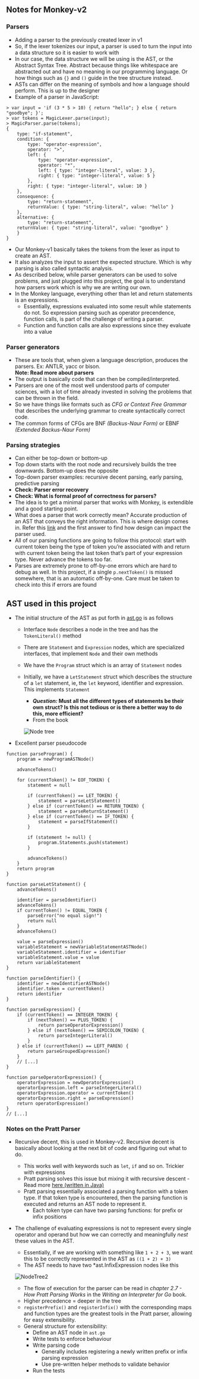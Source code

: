 ## Notes for Monkey-v2

### Parsers
- Adding a parser to the previously created lexer in v1
- So, if the lexer tokenizes our input, a parser is used to turn the input into a data structure so it is easier to work with
- In our case, the data structure we will be using is the AST, or the Abstract Syntax Tree. Abstract because things like whitespace are abstracted
out and have no meaning in our programming language. Or how things such as `{}` and `()` guide in the tree structure instead.
- ASTs can differ on the meaning of symbols and how a language should perform. This is up to the designer
- Example of a parser in JavaScript:
``` 
> var input = 'if (3 * 5 > 10) { return "hello"; } else { return "goodbye"; }';
> var tokens = MagicLexer.parse(input);
> MagicParser.parse(tokens);
{
    type: "if-statement",
    condition: {
        type: "operator-expression",
        operator: ">",
        left: {
            type: "operator-expression",
            operator: "*",
            left: { type: "integer-literal", value: 3 },
            right: { type: "integer-literal", value: 5 }
        },
        right: { type: "integer-literal", value: 10 }
    },
    consequence: {
        type: "return-statement",
        returnValue: { type: "string-literal", value: "hello" }
    },
    alternative: {
        type: "return-statement",
    returnValue: { type: "string-literal", value: "goodbye" }
    }
}
```
- Our Monkey-v1 basically takes the tokens from the lexer as input to create an AST. 
- It also analyzes the input to assert the expected structure. Which is why parsing is also called syntactic analysis.
- As described below, while parser generators can be used to solve problems, and just plugged into this project, the goal is to understand how parsers work which is why we are writing our own.
- In the Monkey language, everything other than let and return statements is an expressions. 
    - Essentially, expressions evaluated into some result while statements do not. So expression parsing such as operator precendence, function calls, is part of the challenge of writing a parser.
    - Function and function calls are also expressions since they evaluate into a value


### Parser generators
- These are tools that, when given a language description, produces the parsers. Ex: ANTLR, yacc or bison.  
**Note: Read more about parsers**
- The output is basically code that can then be compiled/interpreted.
- Parsers are one of the most well understood parts of computer sciences, with a lot of time already invested in solving the problems
that can be thrown in the field. 
- So we have things like formats such as *CFG or Context Free Grammar* that describes the underlying grammar to create syntactically correct code. 
- The common forms of CFGs are BNF *(Backus-Naur Form)* or EBNF *(Extended Backus-Naur Form)*

### Parsing strategies
- Can either be top-down or bottom-up
- Top down starts with the root node and recursively builds the tree downwards. Bottom-up does the opposite
- Top-down parser examples: recursive decent parsing, early parsing, predictive parsing
- **Check: Parser error recovery**
- **Check: What is formal proof of correctness for parsers?**
- The idea is to get a minimal parser that works with Monkey, is extendible and a good starting point.
- What does a parser that work correctly mean? Accurate production of an AST that conveys the right information. This is where design comes in. Refer this [link](https://stackoverflow.com/questions/16066454/parsing-which-method-choose) and the first answer to find how design can impact the parser used.
- All of our parsing functions are going to follow this protocol: start with current token being the type of token you’re associated with and return with current token being the last token that’s part of your expression type. Never advance the tokens too far.
- Parses are extremely prone to off-by-one errors which are hard to debug as well. In this project, if a single `p.nextToken()` is missed somewhere, that is an automatic off-by-one. Care must be taken to check into this if errors are found

## AST used in this project
- The initial structure of the AST as put forth in [ast.go](/ast/ast.go) is as follows
    - Interface `Node` describes a node in the tree and has the `TokenLiteral()` method
    - There are `Statement` and `Expression` nodes, which are specialized interfaces, that implement `Node` and their own methods
    - We have the `Program` struct which is an array of `Statement` nodes
    - Initially, we have a `LetStatement` struct which describes the structure of a `let` statement, ie, the `let` keyword, identifier and expression. This implements `Statement` 
        - ***Question:* Must all the different types of statements be their own struct? Is this not tedious or is there a better way to do this, more efficient?**
        - From the book  

        ![Node tree](/Learning-Go/Notes/assets/letStatementNodeTree.png)
- Excellent parser pseudocode
```
function parseProgram() {
    program = newProgramASTNode()
    
    advanceTokens()
    
    for (currentToken() != EOF_TOKEN) {
        statement = null

        if (currentToken() == LET_TOKEN) {
            statement = parseLetStatement()
        } else if (currentToken() == RETURN_TOKEN) {
            statement = parseReturnStatement()
        } else if (currentToken() == IF_TOKEN) {
            statement = parseIfStatement()
        }

        if (statement != null) {
            program.Statements.push(statement)
        }

        advanceTokens()
    }
    return program
}

function parseLetStatement() {
    advanceTokens()

    identifier = parseIdentifier()
    advanceTokens()
    if currentToken() != EQUAL_TOKEN {
        parseError("no equal sign!")
        return null 
    }
    advanceTokens()

    value = parseExpression()
    variableStatement = newVariableStatementASTNode()
    variableStatement.identifier = identifier
    variableStatement.value = value
    return variableStatement
}

function parseIdentifier() {
    identifier = newIdentifierASTNode()
    identifier.token = currentToken()
    return identifier
}   

function parseExpression() {
    if (currentToken() == INTEGER_TOKEN) {
        if (nextToken() == PLUS_TOKEN) {
            return parseOperatorExpression()
        } else if (nextToken() == SEMICOLON_TOKEN) {
            return parseIntegerLiteral()
        }
    } else if (currentToken() == LEFT_PAREN) {
        return parseGroupedExpression()
    }
    // [...]
}

function parseOperatorExpression() {
    operatorExpression = newOperatorExpression()    
    operatorExpression.left = parseIntegerLiteral()
    operatorExpression.operator = currentToken()
    operatorExpression.right = parseExpression()
    return operatorExpression()
}
// [...]
```

### Notes on the Pratt Parser
- Recursive decent, this is used in Monkey-v2. Recursive decent is basically about looking at the next bit of code and figuring out what to do.
    - This works well with keywords such as `let`, `if` and so on. Trickier with expressions
    - Pratt parsing solves this issue but mixing it with recursive descent - Read more [here (written in Java)](https://journal.stuffwithstuff.com/2011/03/19/pratt-parsers-expression-parsing-made-easy/)
    - Pratt parsing essentially associated a parsing function with a token type. If that token type is encountered, then the parsing function is
    executed and returns an AST node to represent it.
        - Each token type can have two parsing functions: for prefix or infix positions
- The challenge of evaluating expressions is not to represent every single operator and operand but how we can correctly and meaningfully *nest* these values in the AST.
    - Essentially, if we are working with something like `1 + 2 + 3`, we want this to be correctly represented in the AST as `((1 + 2) + 3)`
    - The AST needs to have two *ast.InfixExpression nodes like this  

    ![NodeTree2](/Learning-Go/Notes/assets/astTreeforAddition.png)  

    - The flow of execution for the parser can be read in *chapter 2.7 - How Pratt Parsing Works* in the *Writing an Interpreter for Go* book.
    - Higher precedence = deeper in the tree 
    - `registerPrefix()` and `registerInfix()` with the corresponding maps and function types are the greatest tools in the Pratt parser, allowing for easy extensibility.
    - General structure for extensibility: 
        - Define an AST node in `ast.go`
        - Write tests to enforce behaviour
        - Write parsing code
            - Generally includes registering a newly written prefix or infix parsing expression
            - Use pre-written helper methods to validate behavior
        - Run the tests
